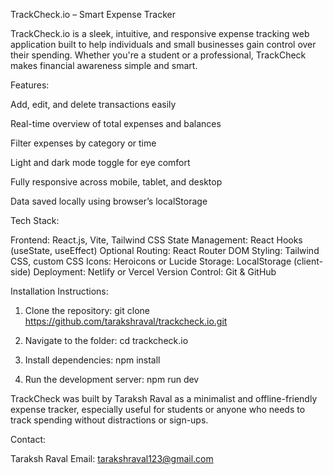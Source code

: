 TrackCheck.io – Smart Expense Tracker

TrackCheck.io is a sleek, intuitive, and responsive expense tracking web application built to help individuals and small businesses gain control over their spending. Whether you're a student or a professional, TrackCheck makes financial awareness simple and smart.

Features:

Add, edit, and delete transactions easily

Real-time overview of total expenses and balances

Filter expenses by category or time

Light and dark mode toggle for eye comfort

Fully responsive across mobile, tablet, and desktop

Data saved locally using browser’s localStorage


Tech Stack:

Frontend: React.js, Vite, Tailwind CSS
State Management: React Hooks (useState, useEffect)
Optional Routing: React Router DOM
Styling: Tailwind CSS, custom CSS
Icons: Heroicons or Lucide
Storage: LocalStorage (client-side)
Deployment: Netlify or Vercel
Version Control: Git & GitHub

Installation Instructions:

1. Clone the repository:
git clone https://github.com/tarakshraval/trackcheck.io.git


2. Navigate to the folder:
cd trackcheck.io


3. Install dependencies:
npm install


4. Run the development server:
npm run dev

TrackCheck was built by Taraksh Raval as a minimalist and offline-friendly expense tracker, especially useful for students or anyone who needs to track spending without distractions or sign-ups.

Contact:

Taraksh Raval
Email: tarakshraval123@gmail.com

